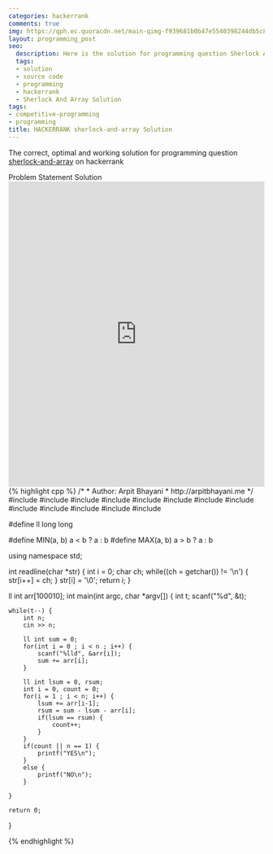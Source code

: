 ```yaml
---
categories: hackerrank
comments: true
img: https://qph.ec.quoracdn.net/main-qimg-f939681b0b47e5540398244db5c8966f?convert_to_webp=true
layout: programming_post
seo:
  description: Here is the solution for programming question Sherlock And Array on hackerrank
  tags:
  - solution
  - source code
  - programming
  - hackerrank
  - Sherlock And Array Solution
tags:
- competitive-programming
- programming
title: HACKERRANK sherlock-and-array Solution
---
```

The correct, optimal and working solution for programming question [sherlock-and-array](https://www.hackerrank.com/challenges/sherlock-and-array) on hackerrank

<div class="ui secondary pointing large menu">
  <a class="grey item" data-tab="problem-statement">
    Problem Statement
  </a>
  <a class="active item grey" data-tab="solution">
    Solution
  </a>
</div>
<div class="ui bottom attached tab" data-tab="problem-statement">
    <iframe src="https://www.hackerrank.com/challenges/sherlock-and-array" width="100%" height="600px" style="overflow: scroll; border: none;"></iframe>
</div>
<div class="ui bottom attached active tab" data-tab="solution">
{% highlight cpp %}
/*
 *  Author: Arpit Bhayani
 *  http://arpitbhayani.me
 */
#include <cmath>
#include <cstdio>
#include <cstdlib>
#include <climits>
#include <deque>
#include <iostream>
#include <list>
#include <limits>
#include <map>
#include <queue>
#include <set>
#include <stack>
#include <vector>

#define ll long long

#define MIN(a, b) a < b ? a : b
#define MAX(a, b) a > b ? a : b

using namespace std;

int readline(char *str) {
    int i = 0;
    char ch;
    while((ch = getchar()) != '\n') {
        str[i++] = ch;
    }
    str[i] = '\0';
    return i;
}

ll int arr[100010];
int main(int argc, char *argv[]) {
    int t;
    scanf("%d", &t);

    while(t--) {
        int n;
        cin >> n;

        ll int sum = 0;
        for(int i = 0 ; i < n ; i++) {
            scanf("%lld", &arr[i]);
            sum += arr[i];
        }

        ll int lsum = 0, rsum;
        int i = 0, count = 0;
        for(i = 1 ; i < n; i++) {
            lsum += arr[i-1];
            rsum = sum - lsum - arr[i];
            if(lsum == rsum) {
                count++;
            }
        }
        if(count || n == 1) {
            printf("YES\n");
        }
        else {
            printf("NO\n");
        }

    }

    return 0;
}

{% endhighlight %}
</div>
